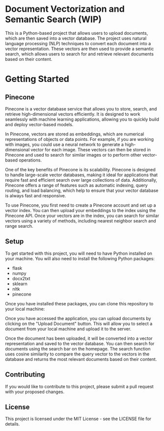 # Document Vectorization and Semantic Search (WIP)
This is a Python-based project that allows users to upload documents, which are then saved into a vector database. The project uses natural language processing (NLP) techniques to convert each document into a vector representation. These vectors are then used to provide a semantic search, which allows users to search for and retrieve relevant documents based on their content.

# Getting Started

## Pinecone

Pinecone is a vector database service that allows you to store, search, and retrieve high-dimensional vectors efficiently. It is designed to work seamlessly with machine learning applications, allowing you to quickly build and deploy vector-based models.

In Pinecone, vectors are stored as embeddings, which are numerical representations of objects or data points. For example, if you are working with images, you could use a neural network to generate a high-dimensional vector for each image. These vectors can then be stored in Pinecone and used to search for similar images or to perform other vector-based operations.

One of the key benefits of Pinecone is its scalability. Pinecone is designed to handle large-scale vector databases, making it ideal for applications that require fast and efficient search over large collections of data. Additionally, Pinecone offers a range of features such as automatic indexing, query routing, and load balancing, which help to ensure that your vector database is always fast and responsive.

To use Pinecone, you first need to create a Pinecone account and set up a vector index. You can then upload your embeddings to the index using the Pinecone API. Once your vectors are in the index, you can search for similar vectors using a variety of methods, including nearest neighbor search and range search.

## Setup

To get started with this project, you will need to have Python installed on your machine. You will also need to install the following Python packages:

- flask
- numpy
- docx2txt
- sklearn
- nltk
- pinecone

Once you have installed these packages, you can clone this repository to your local machine:

Once you have accessed the application, you can upload documents by clicking on the "Upload Document" button. This will allow you to select a document from your local machine and upload it to the server.

Once the document has been uploaded, it will be converted into a vector representation and saved to the vector database. You can then search for documents using the search bar on the homepage. The search function uses cosine similarity to compare the query vector to the vectors in the database and returns the most relevant documents based on their content.

## Contributing
If you would like to contribute to this project, please submit a pull request with your proposed changes.

## License
This project is licensed under the MIT License - see the LICENSE file for details.



